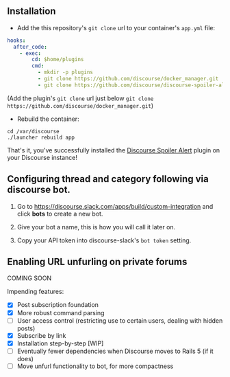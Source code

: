 ## Installation

* Add the this repository's `git clone` url to your container's `app.yml` file:

```yml
hooks:
  after_code:
    - exec:
        cd: $home/plugins
        cmd:
          - mkdir -p plugins
          - git clone https://github.com/discourse/docker_manager.git
          - git clone https://github.com/discourse/discourse-spoiler-alert.git
```

(Add the plugin's `git clone` url just below `git clone https://github.com/discourse/docker_manager.git`)

* Rebuild the container:

```
cd /var/discourse
./launcher rebuild app
```

That's it, you've successfully installed the [Discourse Spoiler Alert](https://github.com/discourse/discourse-spoiler-alert) plugin on your Discourse instance!


## Configuring thread and category following via discourse bot.

1. Go to https://discourse.slack.com/apps/build/custom-integration and click **bots** to create a new bot.

2. Give your bot a name, this is how you will call it later on.

3. Copy your API token into discourse-slack's `bot token` setting.

## Enabling URL unfurling on private forums 

COMING SOON


Impending features:
- [x] Post subscription foundation
- [x] More robust command parsing 
- [ ] User access control (restricting use to certain users, dealing with hidden posts)
- [x] Subscribe by link
- [x] Installation step-by-step [WIP]
- [ ] Eventually fewer dependencies when Discourse moves to Rails 5 (if it does)
- [ ] Move unfurl functionality to bot, for more compactness